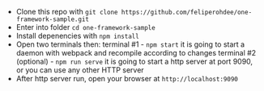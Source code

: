 - Clone this repo with ``git clone https://github.com/feliperohdee/one-framework-sample.git``
- Enter into folder ``cd one-framework-sample``
- Install depenencies with ``npm install``
- Open two terminals then:
	terminal #1 - ``npm start`` it is going to start a daemon with webpack and recompile according to changes
	terminal #2 (optional) - ``npm run serve`` it is going to start a http server at port 9090, or you can use any other HTTP server
- After http server run, open your browser at `http://localhost:9090`
